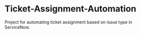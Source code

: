 # Ticket-Assignment-Automation
Project for automating ticket assignment based on issue type in ServiceNow.
